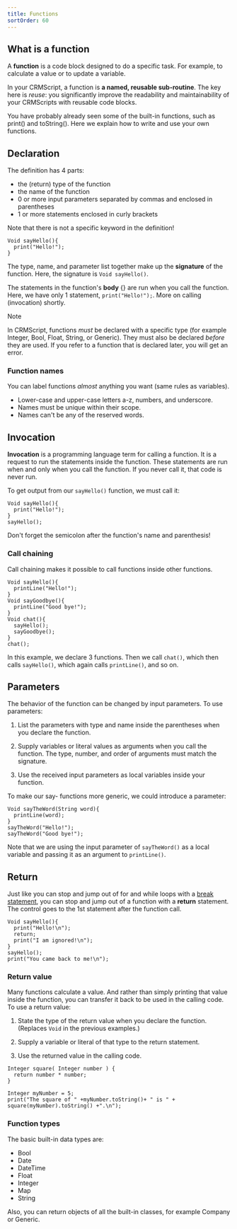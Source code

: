 ```yaml
---
title: Functions
sortOrder: 60
---
```


## What is a function

A **function** is a code block designed to do a specific task. For example, to calculate a value or to update a variable.

In your CRMScript, a function is **a named, reusable sub-routine**. The key here is *reuse*: you significantly improve the readability and maintainability of your CRMScripts with reusable code blocks.

You have probably already seen some of the built-in functions, such as print() and toString(). Here we explain how to write and use your own functions.

## Declaration

The definition has 4 parts:

* the (return) type of the function
* the name of the function
* 0 or more input parameters separated by commas and enclosed in parentheses
* 1 or more statements enclosed in curly brackets

Note that there is not a specific keyword in the definition!

```crmscript
Void sayHello(){
  print("Hello!");
}
```

The type, name, and parameter list together make up the **signature** of the function. Here, the signature is `Void sayHello()`.

The statements in the function's **body** {} are run when you call the function. Here, we have only 1 statement, `print("Hello!");`. More on calling (invocation) shortly.

> [!NOTE]
> In CRMScript, functions *must* be declared with a specific type (for example Integer, Bool, Float, String, or Generic). They must also be declared *before* they are used. If you refer to a function that is declared later, you will get an error.

### Function names

You can label functions *almost* anything you want (same rules as variables).

* Lower-case and upper-case letters a-z, numbers, and underscore.
* Names must be unique within their scope.
* Names can't be any of the reserved words.

## Invocation

**Invocation** is a programming language term for calling a function. It is a request to run the statements inside the function. These statements are run when and only when you call the function. If you never call it, that code is never run.

To get output from our `sayHello()` function, we must call it:

```crmscript!
Void sayHello(){
  print("Hello!");
}
sayHello();
```

Don't forget the semicolon after the function's name and parenthesis!

### Call chaining

Call chaining makes it possible to call functions inside other functions.

```crmscript!
Void sayHello(){
  printLine("Hello!");
}
Void sayGoodbye(){
  printLine("Good bye!");
}
Void chat(){
  sayHello();
  sayGoodbye();
}
chat();
```

In this example, we declare 3 functions. Then we call `chat()`, which then calls `sayHello()`, which again calls `printLine()`, and so on.

## Parameters

The behavior of the function can be changed by input parameters. To use parameters:

1. List the parameters with type and name inside the parentheses when you declare the function.

2. Supply variables or literal values as arguments when you call the function. The type, number, and order of arguments must match the signature.

3. Use the received input parameters as local variables inside your function.

To make our say- functions more generic, we could introduce a parameter:

```crmscript!
Void sayTheWord(String word){
  printLine(word);
}
sayTheWord("Hello!");
sayTheWord("Good bye!");
```

Note that we are using the input parameter of `sayTheWord()` as a local variable and passing it as an argument to `printLine()`.

## Return

Just like you can stop and jump out of for and while loops with a [break statement](./loop-control.md), you can stop and jump out of a function with a **return** statement. The control goes to the 1st statement after the function call.

```crmscript!
Void sayHello(){
  print("Hello!\n");
  return;
  print("I am ignored!\n");
}
sayHello();
print("You came back to me!\n");
```

### Return value

Many functions calculate a value. And rather than simply printing that value inside the function, you can transfer it back to be used in the calling code. To use a return value:

1. State the type of the return value when you declare the function. (Replaces `Void` in the previous examples.)

2. Supply a variable or literal of that type to the return statement.

3. Use the returned value in the calling code.

```crmscript!
Integer square( Integer number ) {
  return number * number;
}

Integer myNumber = 5;
print("The square of " +myNumber.toString()+ " is " + square(myNumber).toString() +".\n");
```

### Function types

The basic built-in data types are:

* Bool
* Date
* DateTime
* Float
* Integer
* Map
* String

Also, you can return objects of all the built-in classes, for example Company or Generic.
